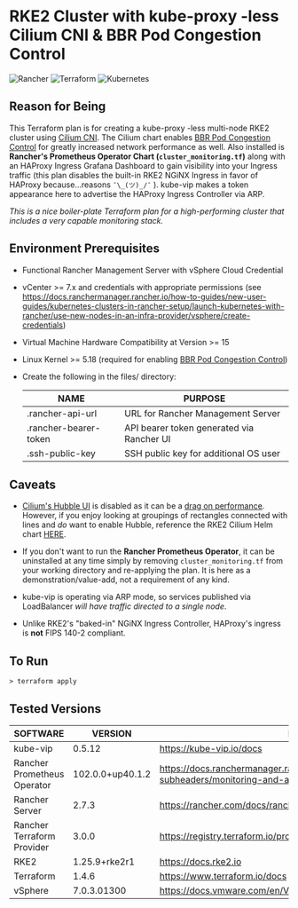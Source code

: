 # RKE2 Cluster with kube-proxy -less Cilium CNI & BBR Pod Congestion Control

![Rancher](https://img.shields.io/badge/rancher-%230075A8.svg?style=for-the-badge&logo=rancher&logoColor=white) ![Terraform](https://img.shields.io/badge/terraform-%235835CC.svg?style=for-the-badge&logo=terraform&logoColor=white) 	![Kubernetes](https://img.shields.io/badge/kubernetes-%23326ce5.svg?style=for-the-badge&logo=kubernetes&logoColor=white)

## Reason for Being
This Terraform plan is for creating a kube-proxy -less multi-node RKE2 cluster using [Cilium CNI](https://docs.cilium.io/en/latest/).  The Cilium chart enables [BBR Pod Congestion Control](https://docs.cilium.io/en/latest/operations/performance/tuning/#bbr-congestion-control-for-pods) for greatly increased network performance as well. Also installed is **Rancher's Prometheus Operator Chart (`cluster_monitoring.tf`)** along with an HAProxy Ingress Grafana Dashboard to gain visibility into your Ingress traffic (this plan disables the built-in RKE2 NGiNX Ingress in favor of HAProxy because...reasons  `¯\_(ツ)_/¯` ). kube-vip makes a token appearance here to advertise the HAProxy Ingress Controller via ARP.

_This is a nice boiler-plate Terraform plan for a high-performing cluster that includes a very capable monitoring stack._


## Environment Prerequisites

- Functional Rancher Management Server with vSphere Cloud Credential
- vCenter >= 7.x and credentials with appropriate permissions (see https://docs.ranchermanager.rancher.io/how-to-guides/new-user-guides/kubernetes-clusters-in-rancher-setup/launch-kubernetes-with-rancher/use-new-nodes-in-an-infra-provider/vsphere/create-credentials)
- Virtual Machine Hardware Compatibility at Version >= 15
- Linux Kernel >= 5.18 (required for enabling [BBR Pod Congestion Control](https://docs.cilium.io/en/latest/operations/performance/tuning/#bbr-congestion-control-for-pods))
- Create the following in the files/ directory:

    | NAME | PURPOSE |
    | ------ | ------ |
    | .rancher-api-url | URL for Rancher Management Server
    | .rancher-bearer-token | API bearer token generated via Rancher UI
    | .ssh-public-key | SSH public key for additional OS user

## Caveats
- [Cilium's Hubble UI](https://docs.cilium.io/en/latest/gettingstarted/hubble/) is disabled as it can be a [drag on performance](https://docs.cilium.io/en/latest/operations/performance/tuning/#hubble).  However, if you enjoy looking at groupings of rectangles connected with lines and _do_ want to enable Hubble, reference the RKE2 Cilium Helm chart [HERE](https://github.com/rancher/rke2-charts/tree/main/charts/rke2-cilium/rke2-cilium).


- If you don't want to run the **Rancher Prometheus Operator**, it can be uninstalled at any time simply by removing `cluster_monitoring.tf` from your working directory and re-applying the plan.  It is here as a demonstration/value-add, not a requirement of any kind.


- kube-vip is operating via ARP mode, so services published via LoadBalancer _will have traffic directed to a single node_.


- Unlike RKE2's "baked-in" NGiNX Ingress Controller, HAProxy's ingress is **not** FIPS 140-2 compliant.

## To Run
    > terraform apply

## Tested Versions

| SOFTWARE | VERSION | DOCS |
| ------ | ------ | ------ |
| kube-vip | 0.5.12 | https://kube-vip.io/docs
| Rancher Prometheus Operator | 102.0.0+up40.1.2 | https://docs.ranchermanager.rancher.io/pages-for-subheaders/monitoring-and-alerting
| Rancher Server | 2.7.3 | https://rancher.com/docs/rancher/v2.6/en/overview
| Rancher Terraform Provider| 3.0.0 | https://registry.terraform.io/providers/rancher/rancher2/latest/docs
| RKE2 | 1.25.9+rke2r1 | https://docs.rke2.io
| Terraform | 1.4.6 | https://www.terraform.io/docs
| vSphere | 7.0.3.01300 | https://docs.vmware.com/en/VMware-vSphere/index.html